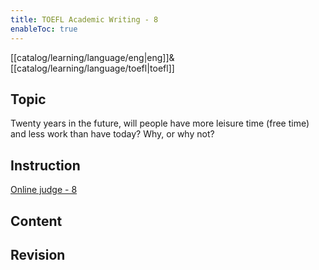 ```yaml
---
title: TOEFL Academic Writing - 8
enableToc: true
---
```

[[catalog/learning/language/eng|eng]]&
[[catalog/learning/language/toefl|toefl]]

## Topic

Twenty years in the future, will people have more leisure time (free time) and less work than have today? Why, or why not?

## Instruction

[Online judge - 8](https://ibt2-toefl-pt.ets.org/dg?code=A08&_gl=1*1hmxrv6*_gcl_au*ODQ2Mjc5MjE0LjE2ODEyMTE0MzU.*_ga*MTE4NTQ1NjgxNi4xNjgxMjExNDM1*_ga_T2TH8KSGFZ*MTY4NTA5MjM1NS41LjAuMTY4NTA5MjQwNi45LjAuMA..&_ga=2.225473946.181538343.1685082710-1185456816.1681211435)

## Content


## Revision

